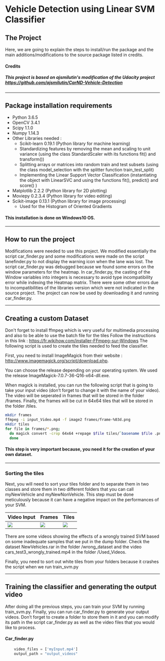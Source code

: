 [//]: # (Image References)

[image1]: ./examples/videoInput.gif
[image2]: ./examples/Frames.PNG
[image3]: ./examples/Tiles.PNG




# Vehicle Detection using Linear SVM Classifier
The Project
---
Here, we are going to explain the steps to install/run the package and the main additions/modifications to the source package listed in credits.


#### Credits
##### This project is based on ajsmilutin's modification of the Udacity project https://github.com/ajsmilutin/CarND-Vehicle-Detection
---

## Package installation requirements
* Python 3.6.5
* OpenCV 3.4.1
* Scipy 1.1.0
* Numpy 1.14.3
* Other Libraries needed :
  - Scikit-learn 0.19.1 (Python library for machine learning)
  - Standardizing features by removing the mean and scaling to unit variance (using the class StandardScaler with its functions fit() and transform())
  - Splitting arrays or matrices into random train and test subsets (using the class model_selection with the splitter function train_test_split)
  - Implementing the Linear Support Vector Classification (instantiating the object with LinearSVC and using the functions fit(), predict() and score() )
* Matplotlib 2.2.2 (Python library for 2D plotting)
* Moviepy 0.2.3.4 (Python library for video editing)
* Scikit-image 0.13.1 (Python library for image processing)
  - Used for the Histogram of Oriented Gradients
  
#### This installation is done on Windows10 OS.
---
## How to run the project
Modifications were needed to use this project. We modified essentially the script car_finder.py and some modifications were made on the script lanefinder.py to not display the warning icon when the lane was lost.
The script car_finder.py was debugged because we found some errors on the window parameters for the heatmap. In car_finder.py, the casting of the Window variables into integers is necessary to avoid type incompatibility error while indexing the Heatmap matrix. There were some other errors due to incompatibilities of the libraries version which were not indicated in the source project. The project can now be used by downloading it and running car_finder.py.

----
## Creating a custom Dataset
Don't forget to install ffmpeg which is very useful for multimedia processing and also to be able to use the batch file for the tiles
Follow the instructions in this link : https://fr.wikihow.com/installer-FFmpeg-sur-Windows
The following script is used to create the tiles needed to feed the classifier.

First, you need to install ImageMagick from their website : http://www.imagemagick.org/script/download.php.

You can choose the release depending on your operating system. We used the release ImageMagick-7.0.7-36-Q16-x64-dll.exe.

When magick is installed, you can run the following script that is going to take your input video (don’t forget to change it with the name of your video). The video will be seperated in frames that will be stored in the folder /frames. Finally, the frames will be cut in 64x64 tiles that will be stored in the folder /tiles.
```bash
mkdir frames
ffmpeg -i input_Video.mp4 -f image2 frames/frame-%03d.png
mkdir tiles
for file in frames/*.png; 
  do magick convert -crop 64x64 +repage $file tiles/`basename $file .png`-tile%02d.png; 
  done
```

#### This step is very important because, you need it for the creation of your own dataset.

---
### Sorting the tiles
Next, you will need to sort your tiles folder and to separate them in two classes and store them in two different folders that you can call myNewVehicle and myNewNonVehicle. This step must be done meticulously because it can have a negative impact on the performances of your SVM.

| Video Input | Frames  | Tiles |
|-------------|---------|-------|
|![][image1]| ![][image2] | ![][image3]|

There are some videos showing the effects of a wrongly trained SVM based on some inadequate samples that we put in the dump folder. Check the dataset NewVehicles.rar in the folder /wrong_dataset and the video cars_test3_wrongly_trained.mp4 in the folder /Used_Videos.

Finally, you need to sort out white tiles from your folders because it crashes the script when we run train_svm.py


---
## Training the classifier and generating the output video
After doing all the previous steps, you can train your SVM by running train_svm.py. Finally, you can run car_finder.py to generate your output videos. Don’t forget to create a folder to store them in it and you can modify its path in the script car_finder.py as well as the video files that you would like to process.
#### Car_finder.py
```python
    video_files = ['myInput.mp4']
    output_path = "output_videos"
```
